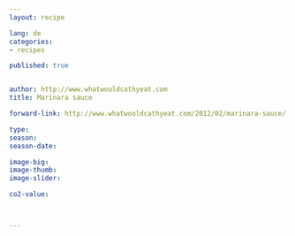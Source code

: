 ```yaml
---
layout: recipe

lang: de
categories:
- recipes

published: true


author: http://www.whatwouldcathyeat.com
title: Marinara sauce

forward-link: http://www.whatwouldcathyeat.com/2012/02/marinara-sauce/

type: 
season: 
season-date:  

image-big: 
image-thumb: 
image-slider: 

co2-value: 



---
```

